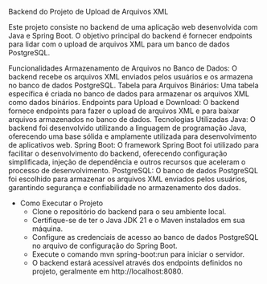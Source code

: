 Backend do Projeto de Upload de Arquivos XML


Este projeto consiste no backend de uma aplicação web desenvolvida com Java e Spring Boot. O objetivo principal do backend é fornecer endpoints para lidar com o upload de arquivos XML para um banco de dados PostgreSQL.


Funcionalidades
Armazenamento de Arquivos no Banco de Dados: O backend recebe os arquivos XML enviados pelos usuários e os armazena no banco de dados PostgreSQL.
Tabela para Arquivos Binários: Uma tabela específica é criada no banco de dados para armazenar os arquivos XML como dados binários.
Endpoints para Upload e Download: O backend fornece endpoints para fazer o upload de arquivos XML e para baixar arquivos armazenados no banco de dados.
Tecnologias Utilizadas
Java: O backend foi desenvolvido utilizando a linguagem de programação Java, oferecendo uma base sólida e amplamente utilizada para desenvolvimento de aplicativos web.
Spring Boot: O framework Spring Boot foi utilizado para facilitar o desenvolvimento do backend, oferecendo configuração simplificada, injeção de dependência e outros recursos que aceleram o processo de desenvolvimento.
PostgreSQL: O banco de dados PostgreSQL foi escolhido para armazenar os arquivos XML enviados pelos usuários, garantindo segurança e confiabilidade no armazenamento dos dados.


- Como Executar o Projeto
  - Clone o repositório do backend para o seu ambiente local.
  - Certifique-se de ter o Java JDK 21 e o Maven instalados em sua máquina.
  - Configure as credenciais de acesso ao banco de dados PostgreSQL no arquivo de configuração do Spring Boot.
  - Execute o comando mvn spring-boot:run para iniciar o servidor.
  - O backend estará acessível através dos endpoints definidos no projeto, geralmente em http://localhost:8080.
